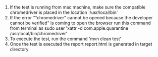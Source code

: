 1. If the test is running from mac machine, make sure the compatible chromedriver is placed in the location '/usr/local/bin'
2. If the error "“chromedriver” cannot be opened because the developer cannot be verified" is coming to open the browser
    run this command from terminal as sudo user 'xattr -d com.apple.quarantine /usr/local/bin/chromedriver'
3. To execute the test, run the command 'mvn clean test'
4. Once the test is executed the report report.html is generated in target directory
